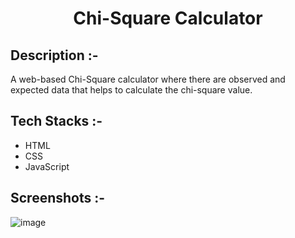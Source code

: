 # <p align="center">Chi-Square Calculator</p>

## Description :-

A web-based Chi-Square calculator where there are observed and expected data that helps to calculate the chi-square value.

## Tech Stacks :-

- HTML
- CSS
- JavaScript

## Screenshots :-

![image](https://github.com/user-attachments/assets/0cd82e13-3f9d-45b4-a8b2-4ed4564cad92)
